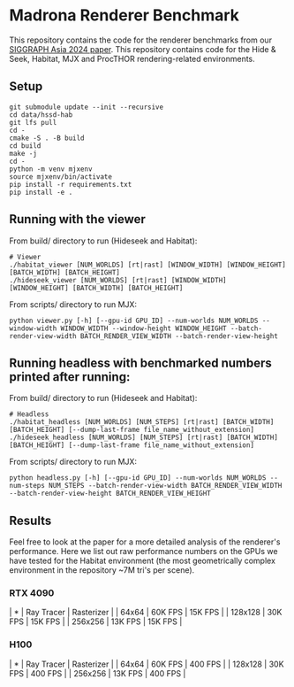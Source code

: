 # Madrona Renderer Benchmark

This repository contains the code for the renderer benchmarks from our [SIGGRAPH 
Asia 2024 paper](https://madrona-engine.github.io/renderer.html). This repository
contains code for the Hide & Seek, Habitat, MJX and ProcTHOR rendering-related
environments.

## Setup

```
git submodule update --init --recursive
cd data/hssd-hab
git lfs pull
cd -
cmake -S . -B build
cd build
make -j
cd -
python -m venv mjxenv
source mjxenv/bin/activate
pip install -r requirements.txt
pip install -e .
```

## Running with the viewer

From build/ directory to run (Hideseek and Habitat):
```
# Viewer
./habitat_viewer [NUM_WORLDS] [rt|rast] [WINDOW_WIDTH] [WINDOW_HEIGHT] [BATCH_WIDTH] [BATCH_HEIGHT]
./hideseek_viewer [NUM_WORLDS] [rt|rast] [WINDOW_WIDTH] [WINDOW_HEIGHT] [BATCH_WIDTH] [BATCH_HEIGHT]
```

From scripts/ directory to run MJX:
```
python viewer.py [-h] [--gpu-id GPU_ID] --num-worlds NUM_WORLDS --window-width WINDOW_WIDTH --window-height WINDOW_HEIGHT --batch-render-view-width BATCH_RENDER_VIEW_WIDTH --batch-render-view-height
```

## Running headless with benchmarked numbers printed after running:

From build/ directory to run (Hideseek and Habitat):
```
# Headless
./habitat_headless [NUM_WORLDS] [NUM_STEPS] [rt|rast] [BATCH_WIDTH] [BATCH_HEIGHT] [--dump-last-frame file_name_without_extension]
./hideseek_headless [NUM_WORLDS] [NUM_STEPS] [rt|rast] [BATCH_WIDTH] [BATCH_HEIGHT] [--dump-last-frame file_name_without_extension]
```

From scripts/ directory to run MJX:
```
python headless.py [-h] [--gpu-id GPU_ID] --num-worlds NUM_WORLDS --num-steps NUM_STEPS --batch-render-view-width BATCH_RENDER_VIEW_WIDTH --batch-render-view-height BATCH_RENDER_VIEW_HEIGHT
```

## Results

Feel free to look at the paper for a more detailed analysis of the renderer's performance.
Here we list out raw performance numbers on the GPUs we have tested for the Habitat environment
(the most geometrically complex environment in the repository ~7M tri's per scene).

### RTX 4090

| *       | Ray Tracer | Rasterizer |
| 64x64   | 60K FPS    | 15K FPS    |
| 128x128 | 30K FPS    | 15K FPS    |
| 256x256 | 13K FPS    | 15K FPS    |

### H100

| *       | Ray Tracer | Rasterizer |
| 64x64   | 60K FPS    | 400 FPS    |
| 128x128 | 30K FPS    | 400 FPS    |
| 256x256 | 13K FPS    | 400 FPS    |
